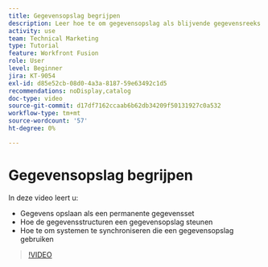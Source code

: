 ```yaml
---
title: Gegevensopslag begrijpen
description: Leer hoe te om gegevensopslag als blijvende gegevensreeks te gebruiken en hoe de gegevensstructuren een gegevensopslag in  [!DNL Adobe Workfront Fusion] steunen.
activity: use
team: Technical Marketing
type: Tutorial
feature: Workfront Fusion
role: User
level: Beginner
jira: KT-9054
exl-id: d85e52cb-08d0-4a3a-8187-59e63492c1d5
recommendations: noDisplay,catalog
doc-type: video
source-git-commit: d17df7162ccaab6b62db34209f50131927c0a532
workflow-type: tm+mt
source-wordcount: '57'
ht-degree: 0%

---
```


# Gegevensopslag begrijpen

In deze video leert u:

* Gegevens opslaan als een permanente gegevensset
* Hoe de gegevensstructuren een gegevensopslag steunen
* Hoe te om systemen te synchroniseren die een gegevensopslag gebruiken

>[!VIDEO](https://video.tv.adobe.com/v/335295/?quality=12&learn=on&enablevpops)
